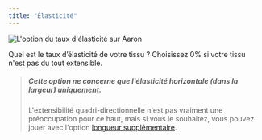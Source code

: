 ```yaml
---
title: "Élasticité"
---
```


![L'option du taux d'élasticité sur Aaron](./stretchfactor.svg)

Quel est le taux d’élasticité de votre tissu ?  Choisissez 0% si votre tissu n'est pas du tout extensible.

> ##### Cette option ne concerne que l'élasticité horizontale (dans la largeur) uniquement.
> 
> L'extensibilité quadri-directionnelle n'est pas vraiment une préoccupation pour ce haut, mais si vous le souhaitez, vous pouvez jouer avec l'option [longueur supplémentaire](lengthbonus).




